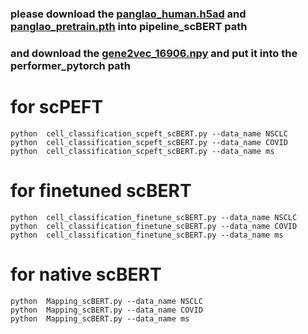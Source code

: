 ### please download the [panglao_human.h5ad](https://mailmissouri-my.sharepoint.com/:u:/r/personal/hefe_umsystem_edu/Documents/scPEFT_checkpoints/package%20and%20files/panglao_human.h5ad?csf=1&web=1&e=czjXZA)  and [panglao_pretrain.pth](https://mailmissouri-my.sharepoint.com/:u:/r/personal/hefe_umsystem_edu/Documents/scPEFT_checkpoints/package%20and%20files/panglao_pretrain.pth?csf=1&web=1&e=zvEo7q) into pipeline_scBERT path
### and download the [gene2vec_16906.npy](https://mailmissouri-my.sharepoint.com/:u:/r/personal/hefe_umsystem_edu/Documents/scPEFT_checkpoints/package%20and%20files/gene2vec_16906.npy?csf=1&web=1&e=2jzybW)  and put it into the performer_pytorch path


# for scPEFT
```shell
python  cell_classification_scpeft_scBERT.py --data_name NSCLC
python  cell_classification_scpeft_scBERT.py --data_name COVID
python  cell_classification_scpeft_scBERT.py --data_name ms
```


# for finetuned scBERT
```shell
python  cell_classification_finetune_scBERT.py --data_name NSCLC
python  cell_classification_finetune_scBERT.py --data_name COVID
python  cell_classification_finetune_scBERT.py --data_name ms
```

# for native scBERT
```shell
python  Mapping_scBERT.py --data_name NSCLC
python  Mapping_scBERT.py --data_name COVID
python  Mapping_scBERT.py --data_name ms
```